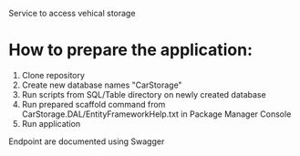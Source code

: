 Service to access vehical storage

# How to prepare the application: #
1. Clone repository 
2. Create new database names "CarStorage"
3. Run scripts from SQL/Table directory on newly created database
4. Run prepared scaffold command from CarStorage.DAL/EntityFrameworkHelp.txt in Package Manager Console
5. Run application

Endpoint are documented using Swagger